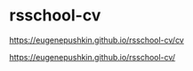 # rsschool-cv

https://eugenepushkin.github.io/rsschool-cv/cv

https://eugenepushkin.github.io/rsschool-cv/
